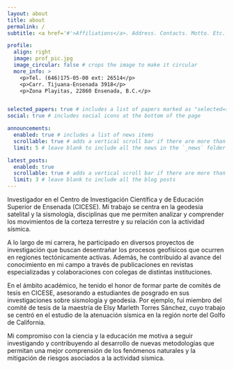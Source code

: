 ```yaml
---
layout: about
title: about
permalink: /
subtitle: <a href='#'>Affiliations</a>. Address. Contacts. Motto. Etc.

profile:
  align: right
  image: prof_pic.jpg
  image_circular: false # crops the image to make it circular
  more_info: >
    <p>Tel. (646)175-05-00 ext: 26514</p>
    <p>Carr. Tijuana-Ensenada 3918</p>
    <p>Zona Playitas, 22860 Ensenada, B.C.</p>


selected_papers: true # includes a list of papers marked as "selected={true}"
social: true # includes social icons at the bottom of the page

announcements:
  enabled: true # includes a list of news items
  scrollable: true # adds a vertical scroll bar if there are more than 3 news items
  limit: 5 # leave blank to include all the news in the `_news` folder

latest_posts:
  enabled: true
  scrollable: true # adds a vertical scroll bar if there are more than 3 new posts items
  limit: 3 # leave blank to include all the blog posts
---
```


Investigador en el Centro de Investigación Científica y de Educación Superior de Ensenada (CICESE). Mi trabajo se centra en la geodesia satelital y la sismología, disciplinas que me permiten analizar y comprender los movimientos de la corteza terrestre y su relación con la actividad sísmica.

A lo largo de mi carrera, he participado en diversos proyectos de investigación que buscan desentrañar los procesos geofísicos que ocurren en regiones tectónicamente activas. Además, he contribuido al avance del conocimiento en mi campo a través de publicaciones en revistas especializadas y colaboraciones con colegas de distintas instituciones.

En el ámbito académico, he tenido el honor de formar parte de comités de tesis en CICESE, asesorando a estudiantes de posgrado en sus investigaciones sobre sismología y geodesia. Por ejemplo, fui miembro del comité de tesis de la maestría de Elsy Marleth Torres Sánchez, cuyo trabajo se centró en el estudio de la atenuación sísmica en la región norte del Golfo de California.

Mi compromiso con la ciencia y la educación me motiva a seguir investigando y contribuyendo al desarrollo de nuevas metodologías que permitan una mejor comprensión de los fenómenos naturales y la mitigación de riesgos asociados a la actividad sísmica.
